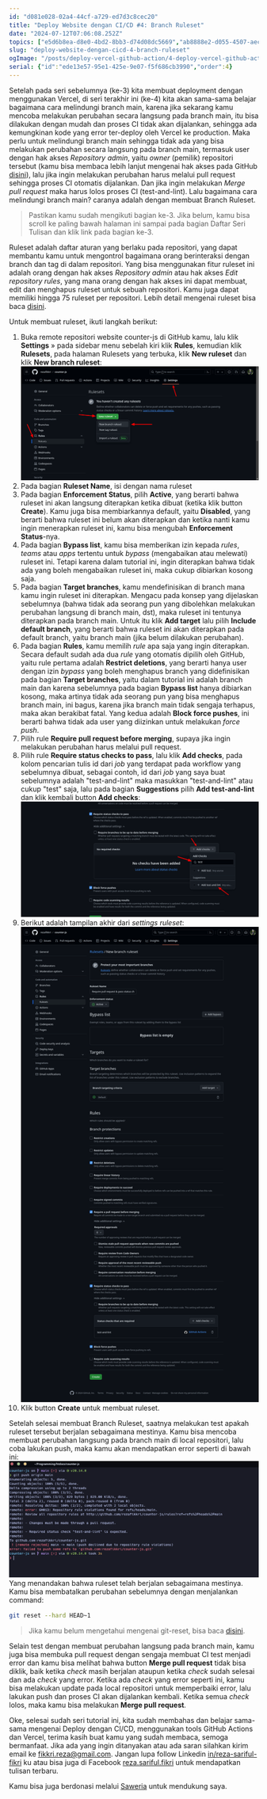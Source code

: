 ```yaml
---
id: "d081e028-02a4-44cf-a729-ed7d3c8cec20"
title: "Deploy Website dengan CI/CD #4: Branch Ruleset"
date: "2024-07-12T07:06:08.252Z"
topics: ["e5d6b8ea-d8e0-4bd2-8bb3-d74d08dc5669","ab8888e2-d055-4507-aec3-7cadb0d36d98","3b2bf050-b69c-4438-b3d9-ed0a3a5e0911"]
slug: "deploy-website-dengan-cicd-4-branch-ruleset"
ogImage: "/posts/deploy-vercel-github-action/4-deploy-vercel-github-action.png"
serial: {"id":"ede13e57-95e1-425e-9e07-f5f686cb3990","order":4}
---
```


Setelah pada seri sebelumnya (ke-3) kita membuat deployment dengan menggunakan Vercel, di seri terakhir ini (ke-4) <!-- excerpt -->kita akan sama-sama belajar bagaimana cara melindungi branch main, karena jika sekarang kamu mencoba melakukan perubahan secara langsung pada branch main<!-- excerpt -->, itu bisa dilakukan dengan mudah dan proses CI tidak akan dijalankan, sehingga ada kemungkinan kode yang error ter-deploy oleh Vercel ke production. Maka perlu untuk melindungi branch main sehingga tidak ada yang bisa melakukan perubahan secara langsung pada branch main, termasuk user dengan hak akses *Repository admin*, yaitu *owner* (pemilik) repositori tersebut (kamu bisa membaca lebih lanjut mengenai hak akses pada GitHub [disini](https://docs.github.com/en/get-started/learning-about-github/access-permissions-on-github)), lalu jika ingin melakukan perubahan harus melalui pull request sehingga proses CI otomatis dijalankan. Dan jika ingin melakukan *Merge pull request* maka harus lolos proses CI (test-and-lint). Lalu bagaimana cara melindungi branch main? caranya adalah dengan membuat Branch Ruleset.

> Pastikan kamu sudah mengikuti bagian ke-3. Jika belum, kamu bisa scroll ke paling bawah halaman ini sampai pada bagian Daftar Seri Tulisan dan klik link pada bagian ke-3.

Ruleset adalah daftar aturan yang berlaku pada repositori, yang dapat membantu kamu untuk mengontrol bagaimana orang berinteraksi dengan branch dan tag di dalam repositori. Yang bisa menggunakan fitur ruleset ini adalah orang dengan hak akses *Repository admin* atau hak akses *Edit repository rules*, yang mana orang dengan hak akses ini dapat membuat, edit dan menghapus ruleset untuk sebuah repositori. Kamu juga dapat memiliki hingga 75 ruleset per repositori. Lebih detail mengenai ruleset bisa baca [disini](https://docs.github.com/en/repositories/configuring-branches-and-merges-in-your-repository/managing-rulesets/about-rulesets).

Untuk membuat ruleset, ikuti langkah berikut:
1. Buka remote repositori website counter-js di GitHub kamu, lalu klik **Settings** &raquo; pada sidebar menu sebelah kiri klik **Rules**, kemudian klik **Rulesets**, pada halaman Rulesets yang terbuka, klik **New ruleset** dan klik **New branch ruleset**:
![create branch ruleset github](/posts/deploy-vercel-github-action/create-branch-ruleset-github.png)<!--rehype:width=1366&height=656&loading=lazy&class=mt-6&decoding=async-->
2. Pada bagian **Ruleset Name**, isi dengan nama ruleset
3. Pada bagian **Enforcement Status**, pilih **Active**, yang berarti bahwa ruleset ini akan langsung diterapkan ketika dibuat (ketika klik button **Create**). Kamu juga bisa membiarkannya default, yaitu **Disabled**, yang berarti bahwa ruleset ini belum akan diterapkan dan ketika nanti kamu ingin menerapkan ruleset ini, kamu bisa mengubah **Enforcement Status**-nya.
4. Pada bagian **Bypass list**, kamu bisa memberikan izin kepada *rules*, *teams* atau *apps* tertentu untuk *bypass* (mengabaikan atau melewati) ruleset ini. Tetapi karena dalam tutorial ini, ingin diterapkan bahwa tidak ada yang boleh mengabaikan ruleset ini, maka cukup dibiarkan kosong saja.
5. Pada bagian **Target branches**, kamu mendefinisikan di branch mana kamu ingin ruleset ini diterapkan. Mengacu pada konsep yang dijelaskan sebelumnya (bahwa tidak ada seorang pun yang dibolehkan melakukan perubahan langsung di branch main, dst), maka ruleset ini tentunya diterapkan pada branch main. Untuk itu klik **Add target** lalu pilih **Include default branch**, yang berarti bahwa ruleset ini akan diterapkan pada default branch, yaitu branch main (jika belum dilakukan perubahan).
6. Pada bagian **Rules**, kamu memilih *rule* apa saja yang ingin diterapkan. Secara default sudah ada dua *rule* yang otomatis dipilih oleh GitHub, yaitu rule pertama adalah **Restrict deletions**, yang berarti hanya user dengan izin *bypass* yang boleh menghapus branch yang didefinisikan pada bagian **Target branches**, yaitu dalam tutorial ini adalah branch main dan karena sebelumnya pada bagian **Bypass list** hanya dibiarkan kosong, maka artinya tidak ada seorang pun yang bisa menghapus branch main, ini bagus, karena jika branch main tidak sengaja terhapus, maka akan berakibat fatal. Yang kedua adalah **Block force pushes**, ini berarti bahwa tidak ada user yang diizinkan untuk melakukan *force push*.
7. Pilih rule **Require pull request before merging**, supaya jika ingin melakukan perubahan harus melalui pull request.
8. Pilih rule **Require status checks to pass**, lalu klik **Add checks**, pada kolom pencarian tulis id dari *job* yang terdapat pada workflow yang sebelumnya dibuat, sebagai contoh, id dari *job* yang saya buat sebelumnya adalah "test-and-lint" maka masukkan "test-and-lint" atau cukup "test" saja, lalu pada bagian **Suggestions** pilih **Add test-and-lint** dan klik kembali button **Add checks**:
![require status checks pass](/posts/deploy-vercel-github-action/require-status-checks-pass.png)<!--rehype:width=1351&height=656&loading=lazy&class=mt-6&decoding=async-->
9. Berikut adalah tampilan akhir dari *settings ruleset*:
![settings ruleset](/posts/deploy-vercel-github-action/settings-ruleset.png)<!--rehype:width=1366&height=2731&loading=lazy&class=mt-6&decoding=async-->
10. Klik button **Create** untuk membuat ruleset.

Setelah selesai membuat Branch Ruleset, saatnya melakukan test apakah ruleset tersebut berjalan sebagaimana mestinya. Kamu bisa mencoba membuat perubahan langsung pada branch main di local repositori, lalu coba lakukan push, maka kamu akan mendapatkan error seperti di bawah ini:
![error directly change main branch](/posts/deploy-vercel-github-action/error-directly-change-main-branch.png)<!--rehype:width=1140&height=534&loading=lazy&class=mt-6&decoding=async-->
Yang menandakan bahwa ruleset telah berjalan sebagaimana mestinya. Kamu bisa membatalkan perubahan sebelumnya dengan menjalankan command:
```bash
git reset --hard HEAD~1
```

> Jika kamu belum mengetahui mengenai git-reset, bisa baca [disini](https://git-scm.com/docs/git-reset).

Selain test dengan membuat perubahan langsung pada branch main, kamu juga bisa membuka pull request dengan sengaja membuat CI test menjadi error dan kamu bisa melihat bahwa button **Merge pull request** tidak bisa diklik, baik ketika *check* masih berjalan ataupun ketika *check* sudah selesai dan ada *check* yang error. Ketika ada *check* yang error seperti ini, kamu bisa melakukan update pada local repositori untuk memperbaiki error, lalu lakukan push dan proses CI akan dijalankan kembali. Ketika semua *check* lolos, maka kamu bisa melakukan **Merge pull request**.

Oke, selesai sudah seri tutorial ini, kita sudah membahas dan belajar sama-sama mengenai Deploy dengan CI/CD, menggunakan tools GitHub Actions dan Vercel, terima kasih buat kamu yang sudah membaca, semoga bermanfaat. Jika ada yang ingin ditanyakan atau ada saran silahkan kirim email ke fikkri.reza@gmail.com. Jangan lupa follow Linkedin [in/reza-sariful-fikri](https://www.linkedin.com/in/reza-sariful-fikri) ku atau bisa juga di Facebook [reza.sariful.fikri](https://web.facebook.com/reza.sariful.fikri) untuk mendapatkan tulisan terbaru.

Kamu bisa juga berdonasi melalui [Saweria](https://saweria.co/rezafikkri) untuk mendukung saya.
